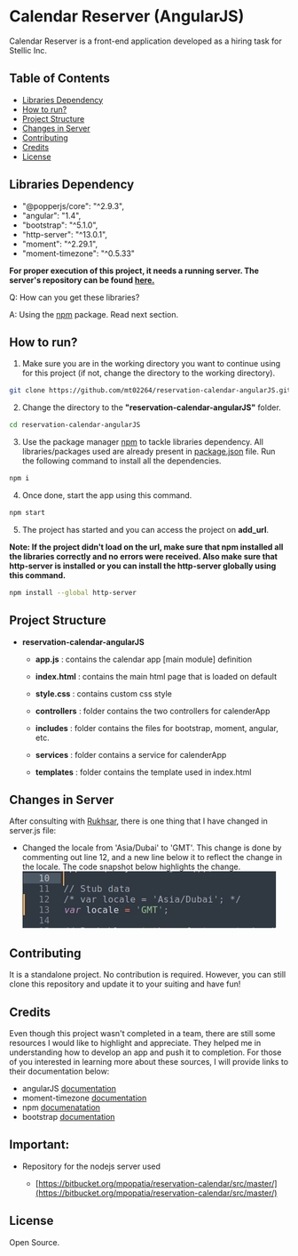 # Calendar Reserver (AngularJS)

Calendar Reserver is a front-end application developed as a hiring task for Stellic Inc.


## Table of Contents

- [Libraries Dependency](#libraries-dependency)
- [How to run?](#how-to-run)
- [Project Structure](#project-structure)
- [Changes in Server](#changes-in-server)
- [Contributing](#contributing)
- [Credits](#credits)
- [License](#license)



## Libraries Dependency
 -   "@popperjs/core": "^2.9.3",
 -   "angular": "1.4",
 -   "bootstrap": "^5.1.0",
 -   "http-server": "^13.0.1",
 -   "moment": "^2.29.1",
 -   "moment-timezone": "^0.5.33"


**For proper execution of this project, it needs a running server. The server's repository can be found [here.](https://bitbucket.org/mpopatia/reservation-calendar/src/master/)**

Q: How can you get these libraries? 

A: Using the [npm](https://github.com/npm/npm) package. Read next section.

## How to run?

1. Make sure you are in the working directory you want to continue using for this project (if not, change the directory to the working directory).

```bash
git clone https://github.com/mt02264/reservation-calendar-angularJS.git
```

2. Change the directory to the **"reservation-calendar-angularJS"** folder.

```bash
cd reservation-calendar-angularJS
```

3. Use the package manager [npm](https://github.com/npm/npm) to tackle libraries dependency. All libraries/packages used are already present in [package.json](https://github.com/mt02264/reservation-calendar-angularJS/blob/main/package.json) file. Run the following command to install all the dependencies. 

```bash
npm i
```
4. Once done, start the app using this command.

```bash
npm start
```

5. The project has started and you can access the project on **add_url**.

**Note: If the project didn't load on the url, make sure that npm installed all the libraries correctly and no errors were received. Also make sure that http-server is installed or you can install the http-server globally using this command.**

```bash
npm install --global http-server
```
## Project Structure

-  **reservation-calendar-angularJS**
     - **app.js** : contains the calendar  app [main module] definition

     - **index.html** : contains the main html page that is loaded on default

     - **style.css** : contains custom css style 

     - **controllers** : folder contains the two controllers for calenderApp 

     - **includes** : folder contains the files for bootstrap, moment, angular, etc.

     - **services** : folder contains a service for calenderApp

     - **templates** : folder contains the template used in index.html


## Changes in Server

After consulting with [Rukhsar](rukhsar@stellic.com), there is one thing that I have changed in server.js file: 

- Changed the locale from 'Asia/Dubai' to 'GMT'. This change is done by commenting out line 12, and a new line below it to reflect the change in the locale. The code snapshot below highlights the change.
![changes-in-serverjs](images/changes-in-serverjs.png)

## Contributing
It is a standalone project. No contribution is required. However, you can still clone this repository and update it to your suiting and have fun!

## Credits
Even though this project wasn't completed in a team, there are still some resources I would like to highlight and appreciate. They helped me in understanding how to develop an app and push it to completion. For those of you interested in learning more about these sources, I will provide links to their documentation below:

- angularJS [documentation](https://docs.angularjs.org/guide)
- moment-timezone [documentation](https://momentjs.com/timezone/docs/)
- npm [documenatation](https://docs.npmjs.com/)
-  bootstrap [documentation](https://getbootstrap.com/docs/4.1/getting-started/introduction/) 

## **Important:**
- Repository for the nodejs server used

    - [https://bitbucket.org/mpopatia/reservation-calendar/src/master/](https://bitbucket.org/mpopatia/reservation-calendar/src/master/)

## License
Open Source. 


